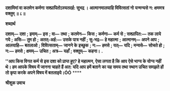 **दशामिमां वा कतमेन कर्मणा** **सश्प्रापितोऽस्यतदर्ह: सुभद्र ।** **आत्मानमालयाहि विवित्सतां नो** **यन्मन्यसे न: क्षममत्र वक्तुम् ॥ ८॥** 

**शब्दार्थ** 

**दशाम्—** **दशा** **; इमाम्—** **इस** **; वा—** **तथा** **; कतमेन—** **किस** **; कर्मणा—** **कर्म से** **; सश्प्रापित:—** **तक लाये गये** **; असि—** **तुम हो** **;** **अतत्-अर्ह:—** **उसके पात्र नहीं** **; सु-भद्र—** **हे महात्मा** **; आत्मानम्—** **अपने आप** **; आलयाहि—** **बतलाओ** **; विवित्सताम्—** **जानने के** **इच्छुक** **; न:—** **हमसे** **; यत्—** **यदि** **; मन्यसे—** **सोचते हो** **; न:—** **हमसे** **; क्षमम्—** **उचित** **; अत्र—** **यहाँ** **; वक्तुम्—** **कहना।** **.** 

**''आप किस विगत कर्म से इस दशा को प्राप्त हुए? हे महात्मन, ऐसा लगता है कि आप** **ऐसे भाग्य के योग्य नहीं थे। हम आपके विषय में जानना चाहते हैं अत: यदि आप हमें बताने** **का यह समय तथा स्थान उचित समझते हों तो कृपा करके अपने विषय में बतलाइये।ÓÓ** **** 

**श्रीशुक उवाच** 